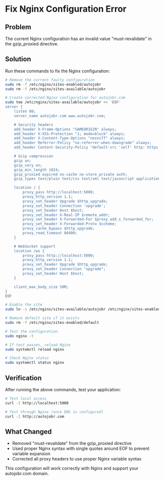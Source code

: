 # Fix Nginx Configuration Error

## Problem
The current Nginx configuration has an invalid value "must-revalidate" in the gzip_proxied directive.

## Solution
Run these commands to fix the Nginx configuration:

```bash
# Remove the current faulty configuration
sudo rm -f /etc/nginx/sites-enabled/autojobr
sudo rm -f /etc/nginx/sites-available/autojobr

# Create corrected Nginx configuration for autojobr.com
sudo tee /etc/nginx/sites-available/autojobr << 'EOF'
server {
    listen 80;
    server_name autojobr.com www.autojobr.com;

    # Security headers
    add_header X-Frame-Options "SAMEORIGIN" always;
    add_header X-XSS-Protection "1; mode=block" always;
    add_header X-Content-Type-Options "nosniff" always;
    add_header Referrer-Policy "no-referrer-when-downgrade" always;
    add_header Content-Security-Policy "default-src 'self' http: https: data: blob: 'unsafe-inline'" always;

    # Gzip compression
    gzip on;
    gzip_vary on;
    gzip_min_length 1024;
    gzip_proxied expired no-cache no-store private auth;
    gzip_types text/plain text/css text/xml text/javascript application/x-javascript application/xml+rss;

    location / {
        proxy_pass http://localhost:5000;
        proxy_http_version 1.1;
        proxy_set_header Upgrade $http_upgrade;
        proxy_set_header Connection 'upgrade';
        proxy_set_header Host $host;
        proxy_set_header X-Real-IP $remote_addr;
        proxy_set_header X-Forwarded-For $proxy_add_x_forwarded_for;
        proxy_set_header X-Forwarded-Proto $scheme;
        proxy_cache_bypass $http_upgrade;
        proxy_read_timeout 86400;
    }

    # WebSocket support
    location /ws {
        proxy_pass http://localhost:5000;
        proxy_http_version 1.1;
        proxy_set_header Upgrade $http_upgrade;
        proxy_set_header Connection "upgrade";
        proxy_set_header Host $host;
    }

    client_max_body_size 50M;
}
EOF

# Enable the site
sudo ln -s /etc/nginx/sites-available/autojobr /etc/nginx/sites-enabled/

# Remove default site if it exists
sudo rm -f /etc/nginx/sites-enabled/default

# Test the configuration
sudo nginx -t

# If test passes, reload Nginx
sudo systemctl reload nginx

# Check Nginx status
sudo systemctl status nginx
```

## Verification
After running the above commands, test your application:

```bash
# Test local access
curl -I http://localhost:5000

# Test through Nginx (once DNS is configured)
curl -I http://autojobr.com
```

## What Changed
- Removed "must-revalidate" from the gzip_proxied directive
- Used proper Nginx syntax with single quotes around EOF to prevent variable expansion
- Corrected all proxy headers to use proper Nginx variable syntax

This configuration will work correctly with Nginx and support your autojobr.com domain.